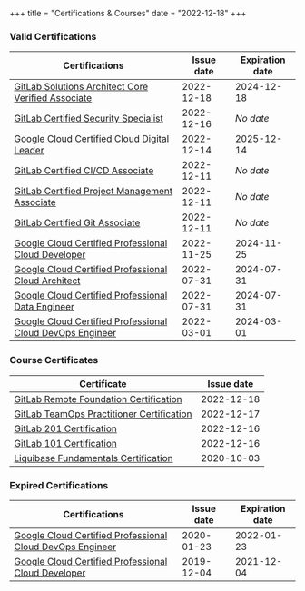 +++
title = "Certifications & Courses"
date = "2022-12-18"
+++

### Valid Certifications

| Certifications | Issue date | Expiration date |
| - | - | - |
| [GitLab Solutions Architect Core Verified Associate](https://www.credly.com/badges/4bf0c570-7c9f-4d2f-b0a0-676e0eb8043d) | 2022-12-18 | 2024-12-18 |
| [GitLab Certified Security Specialist](https://www.credly.com/badges/43e8ddb6-01dd-462e-9506-70266e86c0d4) | 2022-12-16 | _No date_ |
| [Google Cloud Certified Cloud Digital Leader](https://www.credential.net/fcdb3e75-a868-4bf5-a138-fef5678dd9da) | 2022-12-14 | 2025-12-14 |
| [GitLab Certified CI/CD Associate](https://www.credly.com/badges/2213767c-2dbe-4d4d-97c1-9f074e72f113) | 2022-12-11 | _No date_ |
| [GitLab Certified Project Management Associate](https://www.credly.com/badges/582b3875-f092-4ef1-8e88-4f32f144de09) | 2022-12-11 | _No date_ |
| [GitLab Certified Git Associate](https://www.credly.com/badges/ab36f29b-e0df-4b1b-b715-cb2891dd66cb) | 2022-12-11 | _No date_ |
| [Google Cloud Certified Professional Cloud Developer](https://www.credential.net/db06ee92-9527-4539-8db4-de30c842ce49) | 2022-11-25 | 2024-11-25 |
| [Google Cloud Certified Professional Cloud Architect](https://www.credential.net/a0700ef2-8b2a-4894-af3c-fc0435dbb067) | 2022-07-31 | 2024-07-31 |
| [Google Cloud Certified Professional Data Engineer](https://www.credential.net/4c4bfd89-6851-4653-b6fb-2f8ac968fc15) | 2022-07-31 | 2024-07-31 |
| [Google Cloud Certified Professional Cloud DevOps Engineer](https://www.credential.net/3e0d0549-247d-4352-b772-92ed0c6cbca1) | 2022-03-01 | 2024-03-01 |

### Course Certificates

| Certificate | Issue date |
| - | - |
| [GitLab Remote Foundation Certification](/pdf/gitlab-remote-foundation-certificate.pdf) | 2022-12-18 |
| [GitLab TeamOps Practitioner Certification](/pdf/gitlab-teamops-practitioner-certificate.pdf) | 2022-12-17 |
| [GitLab 201 Certification](/pdf/gitlab-201-certificate.pdf) | 2022-12-16 |
| [GitLab 101 Certification](/pdf/gitlab-101-certificate.pdf) | 2022-12-16 |
| [Liquibase Fundamentals Certification](https://www.credential.net/f862c9f2-da5b-4c92-bdc5-405c363deb8e#gs.ral1oq) | 2020-10-03 |

### Expired Certifications

| Certifications | Issue date | Expiration date |
| - | - | - |
| [Google Cloud Certified Professional Cloud DevOps Engineer](https://www.credential.net/c102e08e-597d-4a80-be2d-95ded26e3867) | 2020-01-23 | 2022-01-23      |
| [Google Cloud Certified Professional Cloud Developer](https://www.credential.net/186d7c68-966e-417d-9b15-7ea693414957) | 2019-12-04 | 2021-12-04      |
